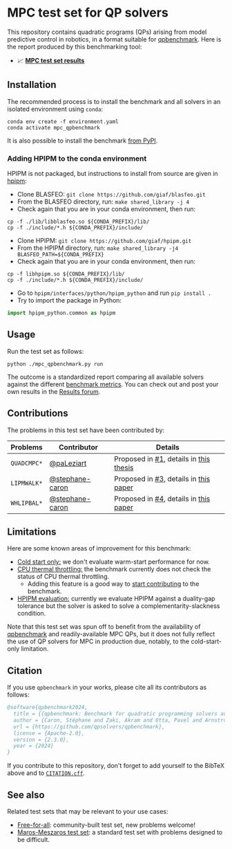 # MPC test set for QP solvers

This repository contains quadratic programs (QPs) arising from model predictive control in robotics, in a format suitable for [qpbenchmark](https://github.com/qpsolvers/qpbenchmark). Here is the report produced by this benchmarking tool:

- 📈 <a href="./results/mpc_qpbenchmark.md"><strong>MPC test set results</strong></a>

## Installation

The recommended process is to install the benchmark and all solvers in an isolated environment using ``conda``:

```console
conda env create -f environment.yaml
conda activate mpc_qpbenchmark
```

It is also possible to install the benchmark [from PyPI](https://github.com/qpsolvers/qpbenchmark#installation).

### Adding HPIPM to the conda environment

HPIPM is not packaged, but instructions to install from source are given in [hpipm](https://github.com/giaf/hpipm#python):

- Clone BLASFEO: `git clone https://github.com/giaf/blasfeo.git`
- From the BLASFEO directory, run: `make shared_library -j 4`
- Check again that you are in your conda environment, then run:

```console
cp -f ./lib/libblasfeo.so ${CONDA_PREFIX}/lib/
cp -f ./include/*.h ${CONDA_PREFIX}/include/
```

- Clone HPIPM: `git clone https://github.com/giaf/hpipm.git`
- From the HPIPM directory, run: `make shared_library -j4 BLASFEO_PATH=${CONDA_PREFIX}`
- Check again that you are in your conda environment, then run:

```console
cp -f libhpipm.so ${CONDA_PREFIX}/lib/
cp -f ./include/*.h ${CONDA_PREFIX}/include/
```

- Go to `hpipm/interfaces/python/hpipm_python` and run `pip install .`
- Try to import the package in Python:

```py
import hpipm_python.common as hpipm
```

## Usage

Run the test set as follows:

```
python ./mpc_qpbenchmark.py run
```

The outcome is a standardized report comparing all available solvers against the different [benchmark metrics](https://github.com/qpsolvers/qpbenchmark#metrics). You can check out and post your own results in the [Results forum](https://github.com/qpsolvers/mpc_qpbenchmark/discussions/categories/results).

## Contributions

The problems in this test set have been contributed by:

| Problems | Contributor | Details |
|----------|-------------|---------|
| ``QUADCMPC*`` | [@paLeziart](https://github.com/paLeziart) | Proposed in [#1](https://github.com/qpsolvers/mpc_qpbenchmark/issues/1), details in [this thesis](https://laas.hal.science/tel-03936109/document) |
| ``LIPMWALK*`` | [@stephane-caron](https://github.com/stephane-caron) | Proposed in [#3](https://github.com/qpsolvers/mpc_qpbenchmark/issues/3), details in [this paper](https://hal.archives-ouvertes.fr/hal-01875387/document) |
| ``WHLIPBAL*`` | [@stephane-caron](https://github.com/stephane-caron) | Proposed in [#4](https://github.com/qpsolvers/mpc_qpbenchmark/issues/4), details in [this paper](https://inria.hal.science/hal-04198663/) |

## Limitations

Here are some known areas of improvement for this benchmark:

- [Cold start only:](https://github.com/qpsolvers/qpbenchmark/issues/101) we don't evaluate warm-start performance for now.
- [CPU thermal throttling:](https://github.com/qpsolvers/qpbenchmark/issues/88) the benchmark currently does not check the status of CPU thermal throttling.
    - Adding this feature is a good way to [start contributing](https://github.com/qpsolvers/qpbenchmark/labels/good%20first%20issue) to the benchmark.
- [HPIPM evaluation:](https://github.com/qpsolvers/qpbenchmark/issues/122) currently we evaluate HPIPM against a duality-gap tolerance but the solver is asked to solve a complementarity-slackness condition.

Note that this test set was spun off to benefit from the availability of [qpbenchmark](https://github.com/qpsolvers/qpbenchmark) and readily-available MPC QPs, but it does not fully reflect the use of QP solvers for MPC in production due, notably, to the cold-start-only limitation.

## Citation

If you use `qpbenchmark` in your works, please cite all its contributors as follows:

```bibtex
@software{qpbenchmark2024,
  title = {{qpbenchmark: Benchmark for quadratic programming solvers available in Python}},
  author = {Caron, Stéphane and Zaki, Akram and Otta, Pavel and Arnström, Daniel and Carpentier, Justin and Yang, Fengyu and Leziart, Pierre-Alexandre},
  url = {https://github.com/qpsolvers/qpbenchmark},
  license = {Apache-2.0},
  version = {2.3.0},
  year = {2024}
}
```

If you contribute to this repository, don't forget to add yourself to the BibTeX above and to [`CITATION.cff`](https://github.com/qpsolvers/qpbenchmark/blob/main/CITATION.cff).

## See also

Related test sets that may be relevant to your use cases:

- [Free-for-all](https://github.com/qpsolvers/free_for_all_qpbenchmark): community-built test set, new problems welcome!
- [Maros-Meszaros test set](https://github.com/qpsolvers/maros_meszaros_qpbenchmark/): a standard test set with problems designed to be difficult.
